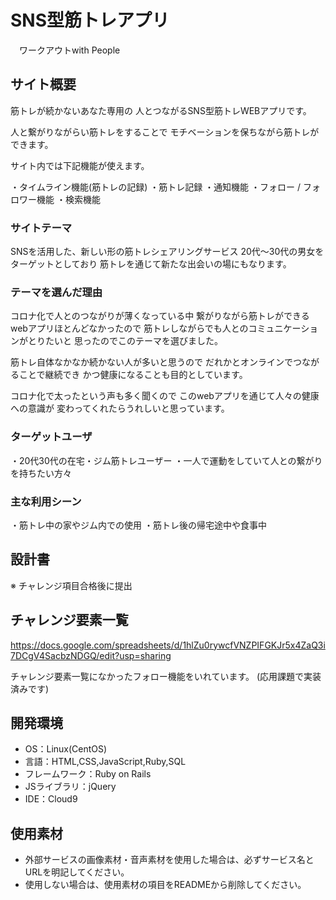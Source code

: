 # SNS型筋トレアプリ
　ワークアウトwith People

## サイト概要
筋トレが続かないあなた専用の
人とつながるSNS型筋トレWEBアプリです。

人と繋がりながらい筋トレをすることで
モチベーションを保ちながら筋トレができます。

サイト内では下記機能が使えます。

・タイムライン機能(筋トレの記録)
・筋トレ記録
・通知機能
・フォロー / フォロワー機能
・検索機能

### サイトテーマ
SNSを活用した、新しい形の筋トレシェアリングサービス
20代～30代の男女をターゲットとしており
筋トレを通じて新たな出会いの場にもなります。

### テーマを選んだ理由
コロナ化で人とのつながりが薄くなっている中
繋がりながら筋トレができるwebアプリほとんどなかったので
筋トレしながらでも人とのコミュニケーションがとりたいと
思ったのでこのテーマを選びました。

筋トレ自体なかなか続かない人が多いと思うので
だれかとオンラインでつながることで継続でき
かつ健康になることも目的としています。

コロナ化で太ったという声も多く聞くので
このwebアプリを通じて人々の健康への意識が
変わってくれたらうれしいと思っています。

### ターゲットユーザ
・20代30代の在宅・ジム筋トレユーザー
・一人で運動をしていて人との繋がりを持ちたい方々

### 主な利用シーン
・筋トレ中の家やジム内での使用
・筋トレ後の帰宅途中や食事中

## 設計書
※ チャレンジ項目合格後に提出


## チャレンジ要素一覧
https://docs.google.com/spreadsheets/d/1hlZu0rywcfVNZPIFGKJr5x4ZaQ3i7DCgV4SacbzNDGQ/edit?usp=sharing

チャレンジ要素一覧になかったフォロー機能をいれています。
(応用課題で実装済みです)

## 開発環境
- OS：Linux(CentOS)
- 言語：HTML,CSS,JavaScript,Ruby,SQL
- フレームワーク：Ruby on Rails
- JSライブラリ：jQuery
- IDE：Cloud9

## 使用素材
- 外部サービスの画像素材・音声素材を使用した場合は、必ずサービス名とURLを明記してください。
- 使用しない場合は、使用素材の項目をREADMEから削除してください。
